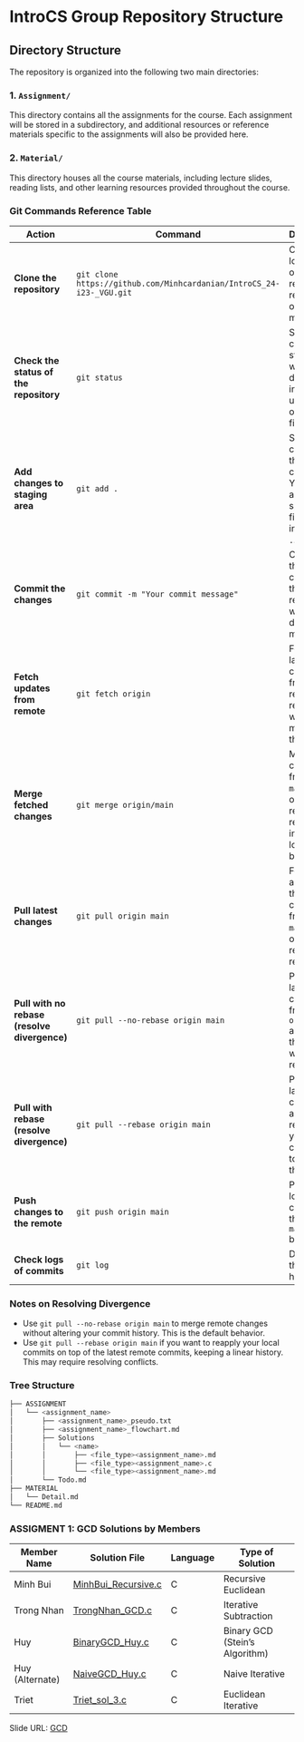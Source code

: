 # IntroCS Group Repository Structure

## Directory Structure

The repository is organized into the following two main directories:

### 1. `Assignment/`
This directory contains all the assignments for the course. Each assignment will be stored in a subdirectory, and additional resources or reference materials specific to the assignments will also be provided here.


### 2. `Material/`
This directory houses all the course materials, including lecture slides, reading lists, and other learning resources provided throughout the course.

### Git Commands Reference Table

| Action                                    | Command                                                      | Description                                                                                     |
|-------------------------------------------|--------------------------------------------------------------|-------------------------------------------------------------------------------------------------|
| **Clone the repository**                  | `git clone https://github.com/Minhcardanian/IntroCS_24-i23-_VGU.git` | Creates a local copy of the remote repository on your machine.                                  |
| **Check the status of the repository**    | `git status`                                                 | Shows the current state of the working directory, including untracked or modified files.         |
| **Add changes to staging area**           | `git add .`                                                  | Stages all changes for the next commit. You can also add specific files instead of `.`.          |
| **Commit the changes**                    | `git commit -m "Your commit message"`                        | Commits the staged changes to the repository with a descriptive message.                        |
| **Fetch updates from remote**             | `git fetch origin`                                           | Fetches the latest changes from the remote repository without merging them.                     |
| **Merge fetched changes**                 | `git merge origin/main`                                      | Merges the changes from the `main` branch of the remote repository into your local branch.       |
| **Pull latest changes**                   | `git pull origin main`                                       | Fetches and merges the latest changes from the `main` branch of the remote repository.           |
| **Pull with no rebase (resolve divergence)** | `git pull --no-rebase origin main`                            | Pulls the latest changes from `origin/main` and merges them without rebasing.                   |
| **Pull with rebase (resolve divergence)**   | `git pull --rebase origin main`                                | Pulls the latest changes and rebases your local commits on top of them.                         |
| **Push changes to the remote**            | `git push origin main`                                       | Pushes the local commits to the remote `main` branch.                                            |
| **Check logs of commits**                 | `git log`                                                    | Displays the commit history.                                                                    |

### Notes on Resolving Divergence

- Use `git pull --no-rebase origin main` to merge remote changes without altering your commit history. This is the default behavior.
- Use `git pull --rebase origin main` if you want to reapply your local commits on top of the latest remote commits, keeping a linear history. This may require resolving conflicts.

### Tree Structure

```bash
├── ASSIGNMENT
│   └── <assignment_name>
│       ├── <assignment_name>_pseudo.txt
│       ├── <assignment_name>_flowchart.md
│       ├── Solutions
│       │   └── <name>
│       │       ├── <file_type><assignment_name>.md
│       │       ├── <file_type><assignment_name>.c
│       │       └── <file_type><assignment_name>.md
│       └── Todo.md
├── MATERIAL
│   └── Detail.md
└── README.md
```

### ASSIGMENT 1: GCD Solutions by Members

| Member Name     | Solution File                                             | Language   | Type of Solution      |
|-----------------|-----------------------------------------------------------|------------|-----------------------|
| Minh Bui        | [MinhBui_Recursive.c](./Solutions/MinhBui/MinhBui_Recursive.c) | C          | Recursive Euclidean   |
| Trong Nhan      | [TrongNhan_GCD.c](./Solutions/AS1_TrongNhan/TrongNhan_GCD.c)  | C          | Iterative Subtraction |
| Huy             | [BinaryGCD_Huy.c](./Solutions/BinaryGCD_Huy/BinaryGCD_Huy.c)   | C          | Binary GCD (Stein’s Algorithm) |
| Huy (Alternate) | [NaiveGCD_Huy.c](./Solutions/NaiveGCD_Huy/NaiveGCD_Huy.c)     | C          | Naive Iterative       |
| Triet           | [Triet_sol_3.c](./Solutions/Triet_sol_3/Triet_sol_3.c)        | C          | Euclidean Iterative   |

Slide URL: [GCD](https://www.canva.com/design/DAGR8jy0tUk/l16knP82W1_KS0H2Khpp9g/view?utm_content=DAGR8jy0tUk&utm_campaign=designshare&utm_medium=link&utm_source=editor)
